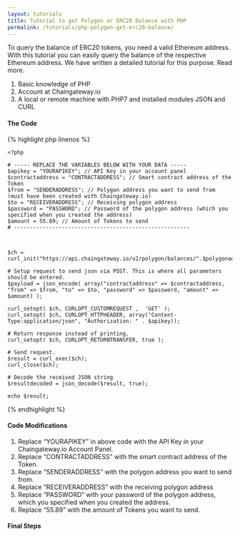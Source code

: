 ```yaml
---
layout: tutorials
title: Tutorial to get Polygon or ERC20 Balance with PHP
permalink: /tutorials/php-polygon-get-erc20-balance/
---
```


To query the balance of ERC20 tokens, you need a valid Ethereum address. With this tutorial you can easily query the balance of the respective Ethereum address. We have written a detailed tutorial for this purpose. Read more.

1. Basic knowledge of PHP
2. Account at Chaingateway.io
3. A local or remote machine with PHP7 and installed modules JSON and CURL

#### The Code

{% highlight php linenos %}
    
    <?php

    # ----- REPLACE THE VARIABLES BELOW WITH YOUR DATA -----
    $apikey = "YOURAPIKEY"; // API Key in your account panel
    $contractaddress = "CONTRACTADDRESS"; // Smart contract address of the Token
    $from = "SENDERADDRESS"; // Polygon address you want to send from (must have been created with Chaingateway.io)
    $to = "RECEIVERADDRESS"; // Receiving polygon address
    $password = "PASSWORD"; // Password of the polygon address (which you specified when you created the address)
    $amount = 55.89; // Amount of Tokens to send
    # -------------------------------------------------------


    
    $ch = curl_init("https://api.chaingateway.io/v2/polygon/balances/".$polygonaddress."/erc20/".$contractaddress);

    # Setup request to send json via POST. This is where all parameters should be entered.
    $payload = json_encode( array("contractaddress" => $contractaddress, "from" => $from, "to" => $to, "password" => $password, "amount" => $amount) );

    curl_setopt( $ch, CURLOPT_CUSTOMREQUEST ,  'GET' );
    curl_setopt( $ch, CURLOPT_HTTPHEADER, array("Content-Type:application/json", "Authorization: " . $apikey));

    # Return response instead of printing.
    curl_setopt( $ch, CURLOPT_RETURNTRANSFER, true );

    # Send request.
    $result = curl_exec($ch);
    curl_close($ch);

    # Decode the received JSON string
    $resultdecoded = json_decode($result, true);

    echo $result;

{% endhighlight %}


#### Code Modifications
1. Replace “YOURAPIKEY” in above code with the API Key in your Chaingateway.io Account Panel.
2. Replace “CONTRACTADDRESS” with the smart contract address of the Token.
3. Replace “SENDERADDRESS” with the polygon address you want to send from.
4. Replace “RECEIVERADDRESS” with the receiving polygon address
5. Replace “PASSWORD” with your password of the polygon address, which you specified when you created the address.
6. Replace “55.89” with the amount of Tokens you want to send.

#### Final Steps

